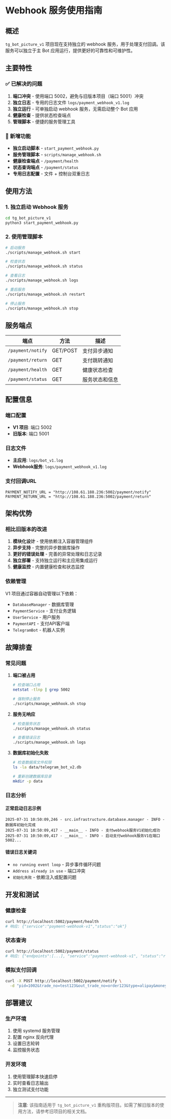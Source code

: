 # Webhook 服务使用指南

## 概述

`tg_bot_picture_v1` 项目现在支持独立的 webhook 服务，用于处理支付回调。该服务可以独立于主 Bot 应用运行，提供更好的可靠性和可维护性。

## 主要特性

### ✅ 已解决的问题

1. **端口冲突** - 使用端口 5002，避免与旧版本项目（端口 5001）冲突
2. **独立日志** - 专用的日志文件 `logs/payment_webhook_v1.log`
3. **独立运行** - 可单独启动 webhook 服务，无需启动整个 Bot 应用
4. **健康检查** - 提供状态检查端点
5. **管理脚本** - 便捷的服务管理工具

### 🚀 新增功能

- **独立启动脚本** - `start_payment_webhook.py`
- **服务管理脚本** - `scripts/manage_webhook.sh`
- **健康检查端点** - `/payment/health`
- **状态查询端点** - `/payment/status`
- **专用日志配置** - 文件 + 控制台双重日志

## 使用方法

### 1. 独立启动 Webhook 服务

```bash
cd tg_bot_picture_v1
python3 start_payment_webhook.py
```

### 2. 使用管理脚本

```bash
# 启动服务
./scripts/manage_webhook.sh start

# 检查状态
./scripts/manage_webhook.sh status

# 查看日志
./scripts/manage_webhook.sh logs

# 重启服务
./scripts/manage_webhook.sh restart

# 停止服务
./scripts/manage_webhook.sh stop
```

## 服务端点

| 端点 | 方法 | 描述 |
|------|------|------|
| `/payment/notify` | GET/POST | 支付异步通知 |
| `/payment/return` | GET | 支付跳转通知 |
| `/payment/health` | GET | 健康状态检查 |
| `/payment/status` | GET | 服务状态和信息 |

## 配置信息

### 端口配置
- **V1 项目**: 端口 5002
- **旧版本**: 端口 5001

### 日志文件
- **主应用**: `logs/bot_v1.log`
- **Webhook服务**: `logs/payment_webhook_v1.log`

### 支付回调URL
```
PAYMENT_NOTIFY_URL = "http://108.61.188.236:5002/payment/notify"
PAYMENT_RETURN_URL = "http://108.61.188.236:5002/payment/return"
```

## 架构优势

### 相比旧版本的改进

1. **模块化设计** - 使用依赖注入容器管理组件
2. **异步支持** - 完整的异步数据库操作
3. **更好的错误处理** - 完善的异常处理和日志记录
4. **独立部署** - 支持独立运行和主应用集成运行
5. **健康监控** - 内置健康检查和状态监控

### 依赖管理

V1 项目通过容器自动管理以下依赖：
- `DatabaseManager` - 数据库管理
- `PaymentService` - 支付业务逻辑
- `UserService` - 用户服务
- `PaymentAPI` - 支付API客户端
- `TelegramBot` - 机器人实例

## 故障排查

### 常见问题

1. **端口被占用**
   ```bash
   # 检查端口占用
   netstat -tlnp | grep 5002
   
   # 强制停止服务
   ./scripts/manage_webhook.sh stop
   ```

2. **服务无响应**
   ```bash
   # 检查服务状态
   ./scripts/manage_webhook.sh status
   
   # 查看错误日志
   ./scripts/manage_webhook.sh logs
   ```

3. **数据库初始化失败**
   ```bash
   # 检查数据库文件权限
   ls -la data/telegram_bot_v2.db
   
   # 重新创建数据库目录
   mkdir -p data
   ```

### 日志分析

#### 正常启动日志示例
```
2025-07-31 10:50:09,246 - src.infrastructure.database.manager - INFO - 数据库初始化完成
2025-07-31 10:50:09,417 - __main__ - INFO - 支付webhook服务V1初始化成功
2025-07-31 10:50:09,417 - __main__ - INFO - 启动支付webhook服务V1在端口5002...
```

#### 错误日志关键词
- `no running event loop` - 异步事件循环问题
- `Address already in use` - 端口冲突
- `初始化失败` - 依赖注入或配置问题

## 开发和测试

### 健康检查
```bash
curl http://localhost:5002/payment/health
# 响应: {"service":"payment-webhook-v1","status":"ok"}
```

### 状态查询
```bash
curl http://localhost:5002/payment/status
# 响应: {"endpoints":[...], "service":"payment-webhook-v1", "status":"running", "version":"2.0"}
```

### 模拟支付回调
```bash
curl -X POST http://localhost:5002/payment/notify \
  -d "pid=1002&trade_no=test123&out_trade_no=order123&type=alipay&money=1.00&trade_status=TRADE_SUCCESS&sign=xxx"
```

## 部署建议

### 生产环境
1. 使用 systemd 服务管理
2. 配置 nginx 反向代理
3. 设置日志轮转
4. 监控服务状态

### 开发环境
1. 使用管理脚本快速启停
2. 实时查看日志输出
3. 独立测试支付功能

---

> **注意**: 该指南适用于 `tg_bot_picture_v1` 重构版项目。如需了解旧版本的使用方法，请参考旧项目的相关文档。 